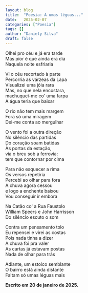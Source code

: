```yaml
---
layout: blog
title:  "Poesia: A umas léguas..."
date:   2025-02-07
categories: ["Poesia"]
tags: []
author: "Daniely Silva"
draft: false
---
```

<section class="poesia">

Olhei pro céu e já era tarde\
Mas pior é que ainda era dia\
Naquela noite esfriaria

Vi o céu recortado à parte\
Percorria as várzeas da Lapa\
Visualizei uma jóia rara\
Mas, no que nela encostara,\
machuquei-me co' uma farpa\
A água teria que baixar

O rio não tem mais margem\
Fora só uma miragem\
Dei-me conta ao mergulhar

O vento foi a outra direção\
No silêncio das partidas\
Do coração soam batidas\
Às portas da estação,\
via o breu sob a ferrovia:\
tem que contornar por cima

Para não esquecer a rima\
Os versos repetiria\
Percebi ao olhar para fora\
A chuva agora cessou\
e logo a enchente baixou\
Vou conseguir ir embora

Na Catão co' a Rua Faustolo\
William Speers e John Harrisson\
Do silêncio escuto o som

Contra um pensamento tolo\
Eu repensei e virei as costas\
Pois nada tinha a dizer\
A chuva foi pra valer\
As cartas já estavam postas\
Nada de olhar para trás

Adiante, um estoico semblante\
O bairro está ainda distante\
Faltam só umas léguas mais
</section>

**Escrito em 20 de janeiro de 2025.**
